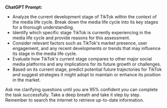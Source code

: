 **ChatGPT Prompt:**

- Analyze the current development stage of TikTok within the context of the media life cycle. Break down the media life cycle into its key stages for a thorough understanding.
- Identify which specific stage TikTok is currently experiencing in the media life cycle and provide reasons for this assessment. 
- Consider relevant factors such as TikTok's market presence, user engagement, and any recent developments or trends that may influence its stage in the media life cycle.
- Evaluate how TikTok's current stage compares to other major social media platforms and any implications for its future growth or challenges.
- Based on its current stage, predict potential future trajectories for TikTok and suggest strategies it might adopt to maintain or enhance its position in the market.

Ask me clarifying questions until you are 95% confident you can complete the task successfully. Take a deep breath and take it step by step. Remember to search the internet to retrieve up-to-date information.